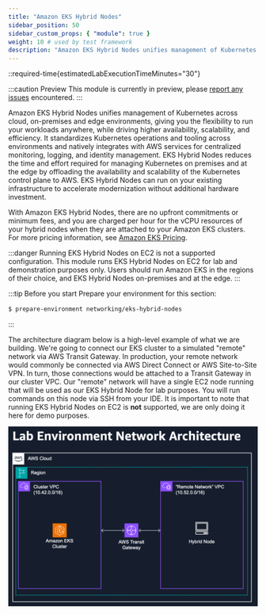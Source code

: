 ```yaml
---
title: "Amazon EKS Hybrid Nodes"
sidebar_position: 50
sidebar_custom_props: { "module": true }
weight: 10 # used by test framework
description: "Amazon EKS Hybrid Nodes unifies management of Kubernetes across cloud, on premises, and edge environments, driving higher scalability, availability, and efficiency."
---
```


::required-time{estimatedLabExecutionTimeMinutes="30"}

:::caution Preview
This module is currently in preview, please [report any issues](https://github.com/aws-samples/eks-workshop-v2/issues) encountered.
:::

Amazon EKS Hybrid Nodes unifies management of Kubernetes across cloud, on-premises and edge environments, giving you the flexibility to run your workloads anywhere, while driving higher availability, scalability, and efficiency. It standardizes Kubernetes operations and tooling across environments and natively integrates with AWS services for centralized monitoring, logging, and identity management. EKS Hybrid Nodes reduces the time and effort required for managing Kubernetes on premises and at the edge by offloading the availability and scalability of the Kubernetes control plane to AWS. EKS Hybrid Nodes can run on your existing infrastructure to accelerate modernization without additional hardware investment.

With Amazon EKS Hybrid Nodes, there are no upfront commitments or minimum fees, and you are charged per hour for the vCPU resources of your hybrid nodes when they are attached to your Amazon EKS clusters. For more pricing information, see [Amazon EKS Pricing](https://aws.amazon.com/eks/pricing/).

:::danger
Running EKS Hybrid Nodes on EC2 is not a supported configuration.
This module runs EKS Hybrid Nodes on EC2 for lab and demonstration purposes only. Users should run Amazon EKS in the regions of their choice, and EKS Hybrid Nodes on-premises and at the edge.
:::

:::tip Before you start
Prepare your environment for this section:

```bash timeout=600 wait=30
$ prepare-environment networking/eks-hybrid-nodes
```

:::

The architecture diagram below is a high-level example of what we are building. We're going to connect our EKS cluster to a simulated "remote" network via AWS Transit Gateway. In production, your remote network would commonly be connected via AWS Direct Connect or AWS Site-to-Site VPN. In turn, those connections would be attached to a Transit Gateway in our cluster VPC. Our "remote" network will have a single EC2 node running that will be used as our EKS Hybrid Node for lab purposes. You will run commands on this node via SSH from your IDE. It is important to note that running EKS Hybrid Nodes on EC2 is **not** supported, we are only doing it here for demo purposes.

![Architecture Diagram](./assets/lab_environment.png)
